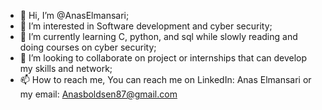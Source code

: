 - 👋 Hi, I’m @AnasElmansari;
- 👀 I’m interested in Software development and cyber security;
- 🌱 I’m currently learning C, python, and sql while slowly reading and doing courses on cyber security;
- 💞️ I’m looking to collaborate on project or internships that can develop my skills and network;
- 📫 How to reach me, You can reach me on LinkedIn: Anas Elmansari or my email: Anasboldsen87@gmail.com


<!---
AnasElmansari/AnasElmansari is a ✨ special ✨ repository because its `README.md` (this file) appears on your GitHub profile.
You can click the Preview link to take a look at your changes.
--->
